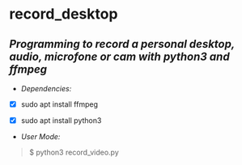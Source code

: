 # record_desktop
## *Programming to record a personal desktop, audio, microfone or cam with python3 and ffmpeg*


* *Dependencies:*
- [x] sudo apt install ffmpeg
- [x] sudo apt install python3


* *User Mode:*
> $ python3 record_video.py
